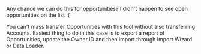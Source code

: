 Any chance we can do this for opportunities? I didn't happen to see open opportunities on the list :(

You can't mass transfer Opportunities with this tool without also transferring Accounts. Easiest thing to do in this case is to export a report of Opportunities, update the Owner ID and then import through Import Wizard or Data Loader.
